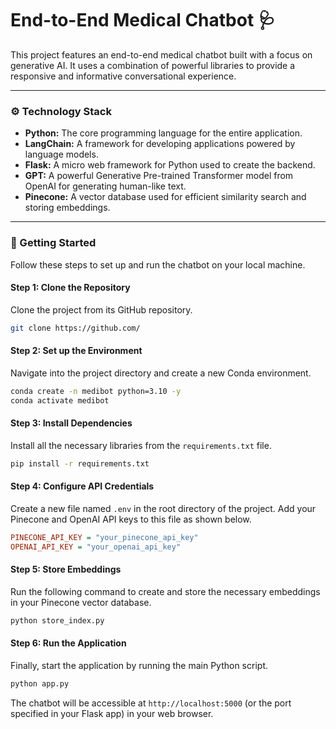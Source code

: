 # End-to-End Medical Chatbot 🩺

This project features an end-to-end medical chatbot built with a focus on generative AI. It uses a combination of powerful libraries to provide a responsive and informative conversational experience.

-----

### ⚙️ Technology Stack

  * **Python:** The core programming language for the entire application.
  * **LangChain:** A framework for developing applications powered by language models.
  * **Flask:** A micro web framework for Python used to create the backend.
  * **GPT:** A powerful Generative Pre-trained Transformer model from OpenAI for generating human-like text.
  * **Pinecone:** A vector database used for efficient similarity search and storing embeddings.

-----

### 🚀 Getting Started

Follow these steps to set up and run the chatbot on your local machine.

#### Step 1: Clone the Repository

Clone the project from its GitHub repository.

```bash
git clone https://github.com/
```

#### Step 2: Set up the Environment

Navigate into the project directory and create a new Conda environment.

```bash
conda create -n medibot python=3.10 -y
conda activate medibot
```

#### Step 3: Install Dependencies

Install all the necessary libraries from the `requirements.txt` file.

```bash
pip install -r requirements.txt
```

#### Step 4: Configure API Credentials

Create a new file named `.env` in the root directory of the project. Add your Pinecone and OpenAI API keys to this file as shown below.

```ini
PINECONE_API_KEY = "your_pinecone_api_key"
OPENAI_API_KEY = "your_openai_api_key"
```

#### Step 5: Store Embeddings

Run the following command to create and store the necessary embeddings in your Pinecone vector database.

```bash
python store_index.py
```

#### Step 6: Run the Application

Finally, start the application by running the main Python script.

```bash
python app.py
```

The chatbot will be accessible at `http://localhost:5000` (or the port specified in your Flask app) in your web browser.